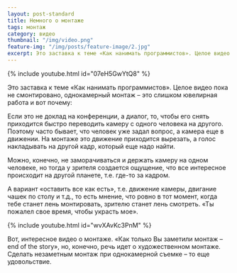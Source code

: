 ```yaml
---
layout: post-standard
title: Немного о монтаже 
tags: монтаж
category: видео
thumbnail: "/img/video.png"
feature-img: "/img/posts/feature-image/2.jpg"
excerpt: Это заставка к теме «Как нанимать программистов». Целое видео пока не смонтировано и вот почему:Если это не доклад на конференции 
---
```


{% include youtube.html id="07eH5GwYtQ8" %}


Это заставка к теме «Как нанимать программистов». Целое видео пока не смонтировано, однокамерный монтаж – это слишком ювелирная работа и вот почему: <!-- Дальше -->

Если это не доклад на конференции, а диалог, то, чтобы его снять приходится быстро переводить камеру с одного человека на другого. Поэтому часто бывает, что человек уже задал вопрос, а камера еще в движении. На монтаже это движение приходится вырезать, а голос накладывать на другой кадр, который еще надо найти. 


Можно, конечно, не заморачиваться и держать камеру на одном человеке, но тогда у зрителя создается ощущение, что все интересное происходит  на другой планете, т.е. где-то  за кадром. 


А вариант «оставить все как есть», т.е. движение камеры, двигание чашек по столу и т.д., то есть мнение, что ровно в тот момент, когда тебе станет лень монтировать, зрителю станет лень смотреть. «Ты пожалел свое время, чтобы украсть мое».

{% include youtube.html id="wvXAvKc3PnM" %} 


Вот, интересное видео о монтаже. «Как только Вы заметили монтаж – end of the story», но, конечно, речь идет о художественном монтаже. Сделать незаметным монтаж при однокамерной съемке – то еще удовольствие.





